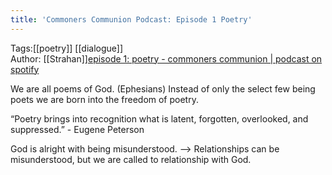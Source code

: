 ```yaml
---
title: 'Commoners Communion Podcast: Episode 1 Poetry'
---
```


Tags:[[poetry]] [[dialogue]]  
Author: [[Strahan]][episode 1: poetry - commoners communion | podcast on spotify](https://open.spotify.com/episode/76aCTFTqCVYHvAtRUG7uo3?si=HAzIOttdR-y3l9k6rT-U_w)

We are all poems of God. (Ephesians) Instead of only the select few being poets we are born into the freedom of poetry.

“Poetry brings into recognition what is latent, forgotten, overlooked, and suppressed.” - Eugene Peterson

God is alright with being misunderstood. —> Relationships can be misunderstood, but we are called to relationship with God.
